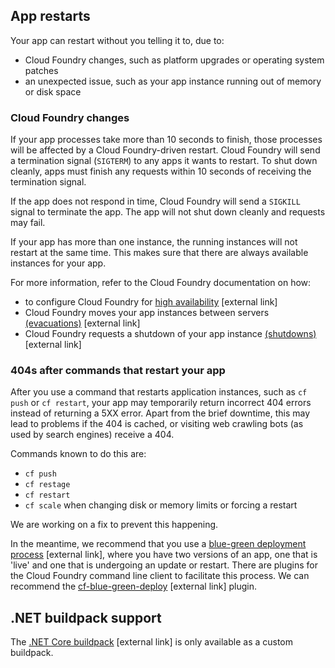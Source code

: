 ## App restarts

Your app can restart without you telling it to, due to:

- Cloud Foundry changes, such as platform upgrades or operating system patches
- an unexpected issue, such as your app instance running out of memory or disk space

### Cloud Foundry changes

If your app processes take more than 10 seconds to finish, those processes will be affected by a Cloud Foundry-driven restart. Cloud Foundry will send a termination signal (`SIGTERM`) to any apps it wants to restart. To shut down cleanly, apps must finish any requests within 10 seconds of receiving the termination signal.

If the app does not respond in time, Cloud Foundry will send a `SIGKILL` signal to terminate the app. The app will not shut down cleanly and requests may fail.

If your app has more than one instance, the running instances will not restart at the same time. This makes sure that there are always available instances for your app.

For more information, refer to the Cloud Foundry documentation on how:

- to configure Cloud Foundry for [high availability](https://docs.cloudfoundry.org/concepts/high-availability.html#cf-ha) [external link]
- Cloud Foundry moves your app instances between servers [(evacuations)](https://docs.cloudfoundry.org/devguide/deploy-apps/app-lifecycle.html#evacuation) [external link]
- Cloud Foundry requests a shutdown of your app instance [(shutdowns)](https://docs.cloudfoundry.org/devguide/deploy-apps/app-lifecycle.html#shutdown) [external link]

### 404s after commands that restart your app

After you use a command that restarts application instances, such as ``cf push`` or ``cf restart``, your app may temporarily return incorrect 404 errors instead of returning a 5XX error. Apart from the brief downtime, this may lead to problems if the 404 is cached, or visiting web crawling bots (as used by search engines) receive a 404.

Commands known to do this are:

- ``cf push``
- ``cf restage``
- ``cf restart``
- ``cf scale`` when changing disk or memory limits or forcing a restart

We are working on a fix to prevent this happening.

In the meantime, we recommend that you use a [blue-green deployment process](https://docs.cloudfoundry.org/devguide/deploy-apps/blue-green.html) [external link], where you have two versions of an app, one that is 'live' and one that is undergoing an update or restart. There are plugins for the Cloud Foundry command line client to facilitate this process. We can recommend the [cf-blue-green-deploy](https://github.com/bluemixgaragelondon/cf-blue-green-deploy) [external link] plugin.

## .NET buildpack support

The [.NET Core buildpack](https://docs.cloudfoundry.org/buildpacks/dotnet-core/index.html) [external link] is only available as a custom buildpack.
